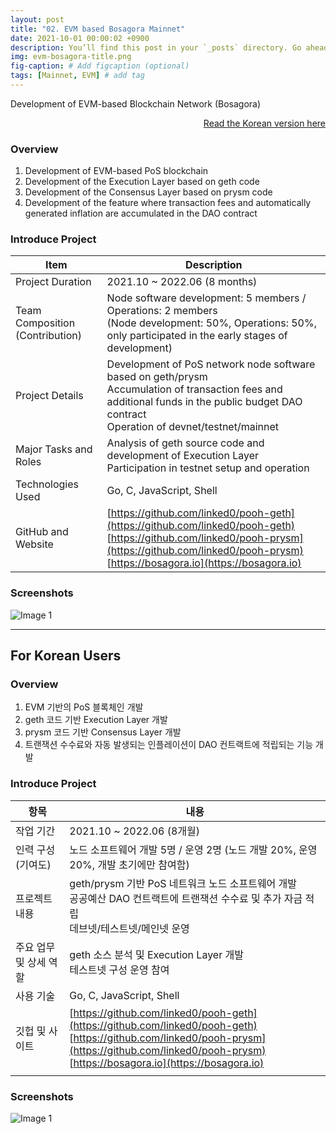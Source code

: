 ```yaml
---
layout: post
title: "02. EVM based Bosagora Mainnet"
date: 2021-10-01 00:00:02 +0900
description: You’ll find this post in your `_posts` directory. Go ahead and edit it and re-build the site to see your changes. # Add post description (optional)
img: evm-bosagora-title.png
fig-caption: # Add figcaption (optional)
tags: [Mainnet, EVM] # add tag
---
```

Development of EVM-based Blockchain Network (Bosagora)

<div style="text-align: right;">
    <a href="#for-korean-users">Read the Korean version here</a> 
</div>

### Overview
1. Development of EVM-based PoS blockchain
2. Development of the Execution Layer based on geth code
3. Development of the Consensus Layer based on prysm code
4. Development of the feature where transaction fees and automatically generated inflation are accumulated in the DAO contract

### Introduce Project

| Item                            | Description                                                                                                                                                                                                      |
| ------------------------------- | ---------------------------------------------------------------------------------------------------------------------------------------------------------------------------------------------------------------- |
| Project Duration                | 2021.10 ~ 2022.06 (8 months)                                                                                                                                                                                     |
| Team Composition (Contribution) | Node software development: 5 members / Operations: 2 members <br>  (Node development: 50%, Operations: 50%, only participated in the early stages of development)                                                |
| Project Details                 | Development of PoS network node software based on geth/prysm <br> Accumulation of transaction fees and additional funds in the public budget DAO contract <br> Operation of devnet/testnet/mainnet               |
| Major Tasks and Roles           | Analysis of geth source code and development of Execution Layer <br> Participation in testnet setup and operation                                                                                                |
| Technologies Used               | Go, C, JavaScript, Shell                                                                                                                                                                                         |
| GitHub and Website              | [https://github.com/linked0/pooh-geth](https://github.com/linked0/pooh-geth) <br> [https://github.com/linked0/pooh-prysm](https://github.com/linked0/pooh-prysm) <br> [https://bosagora.io](https://bosagora.io) |

### Screenshots
![Image 1]({{site.baseurl}}/assets/img/evm-bosagora-1.png)

---
## For Korean Users

### Overview
1. EVM 기반의 PoS 블록체인 개발
2. geth 코드 기반 Execution Layer 개발
3. prysm 코드 기반 Consensus Layer 개발
4. 트랜잭션 수수료와 자동 발생되는 인플레이션이 DAO 컨트랙트에 적립되는 기능 개발

### Introduce Project

| 항목                   | 내용                                                                                                                                                                                                             |
| ---------------------- | ---------------------------------------------------------------------------------------------------------------------------------------------------------------------------------------------------------------- |
| 작업 기간              | 2021.10 ~ 2022.06 (8개월)                                                                                                                                                                                        |
| 인력 구성(기여도)      | 노드 소프트웨어 개발 5명 / 운영 2명   (노드 개발 20%, 운영 20%, 개발 초기에만 참여함)                                                                                                                            |
| 프로젝트 내용          | geth/prysm 기반 PoS 네트워크 노드 소프트웨어 개발 <br> 공공예산 DAO 컨트랙트에 트랜잭션 수수료 및 추가 자금 적립 <br> 데브넷/테스트넷/메인넷 운영                                                                |
| 주요 업무 및 상세 역할 | geth 소스 분석 및 Execution Layer 개발 <br> 테스트넷 구성 운영 참여                                                                                                                                              |
| 사용 기술              | Go, C, JavaScript, Shell                                                                                                                                                                                         |
| 깃헙 및 사이트         | [https://github.com/linked0/pooh-geth](https://github.com/linked0/pooh-geth) <br> [https://github.com/linked0/pooh-prysm](https://github.com/linked0/pooh-prysm) <br> [https://bosagora.io](https://bosagora.io) |
|                        |


### Screenshots
![Image 1]({{site.baseurl}}/assets/img/evm-bosagora-1.png)


